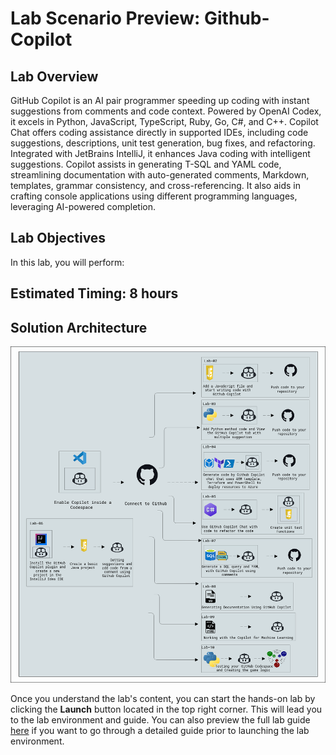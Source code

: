 # Lab Scenario Preview: Github-Copilot

## Lab Overview


GitHub Copilot is an AI pair programmer speeding up coding with instant suggestions from comments and code context. Powered by OpenAI Codex, it excels in Python, JavaScript, TypeScript, Ruby, Go, C#, and C++. Copilot Chat offers coding assistance directly in supported IDEs, including code suggestions, descriptions, unit test generation, bug fixes, and refactoring. Integrated with JetBrains IntelliJ, it enhances Java coding with intelligent suggestions. Copilot assists in generating T-SQL and YAML code, streamlining documentation with auto-generated comments, Markdown, templates, grammar consistency, and cross-referencing. It also aids in crafting console applications using different programming languages, leveraging AI-powered completion.

## Lab Objectives

In this lab, you will perform:


## Estimated Timing: 8 hours

## Solution Architecture

![](media/archdia.PNG)

Once you understand the lab's content, you can start the hands-on lab by clicking the **Launch** button located in the top right corner. 
This will lead you to the lab environment and guide. You can also preview the full lab guide [here](https://experience.cloudlabs.ai/#/labguidepreview/cb411b13-5340-498e-a4c4-01d029a436eb)
if you want to go through a detailed guide prior to launching the lab environment. 
